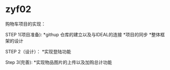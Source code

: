 # zyf02
购物车项目的实现：

STEP 1(项目准备):
*githup 仓库的建立以及与IDEAL的连接 
*项目的同步 
*整体框架的设计


STEP 2（设计）：
*实现登陆功能 


Step 3(完善): 
*实现物品图片的上传以及加购总计功能
